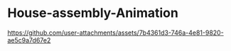 # House-assembly-Animation

https://github.com/user-attachments/assets/7b4361d3-746a-4e81-9820-ae5c9a7d67e2

